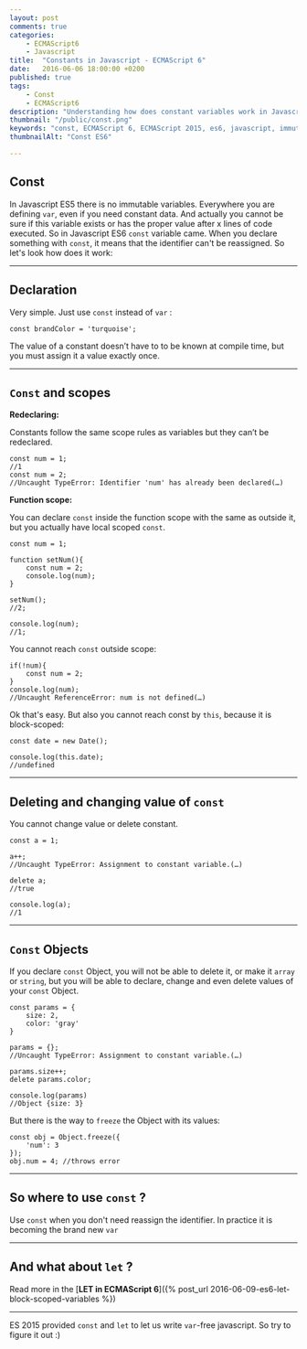 ```yaml
---
layout: post
comments: true
categories:
    - ECMAScript6
    - Javascript
title:  "Constants in Javascript - ECMAScript 6"
date:   2016-06-06 18:00:00 +0200
published: true
tags: 
    - Const
    - ECMAScript6
description: "Understanding how does constant variables work in Javascript ECMAScript 6. Immutable variables in Javascript"
thumbnail: "/public/const.png"
keywords: "const, ECMAScript 6, ECMAScript 2015, es6, javascript, immutable variables, constant"
thumbnailAlt: "Const ES6"

---
```


## Const

In Javascript ES5 there is no immutable variables. Everywhere you are defining `var`, even if you need constant data. And actually you cannot be sure if this variable exists or has the proper value after x lines of code executed. 
So in Javascript ES6 `const` variable came. 
When you declare something with `const`, it means that the identifier can't be reassigned. So let's look how does it work:  <!--more-->

___

## Declaration

Very simple. Just use `const` instead of `var` :

    const brandColor = 'turquoise';  

The value of a constant doesn’t have to to be known at compile time, but you must assign it a value exactly once.

___

## `Const` and scopes

**Redeclaring:**

Constants follow the same scope rules as variables but they can’t be redeclared. 

    const num = 1;
    //1
    const num = 2;
    //Uncaught TypeError: Identifier 'num' has already been declared(…)


**Function scope:**

You can declare `const` inside the function scope with the same as outside it, but you actually have local scoped `const`.

    const num = 1;
    
    function setNum(){
        const num = 2;
        console.log(num);
    }
    
    setNum();
    //2;
    
    console.log(num);
    //1;
    
You cannot reach `const` outside scope:

    if(!num){
        const num = 2;
    }
    console.log(num);
    //Uncaught ReferenceError: num is not defined(…)

Ok that's easy. But also you cannot reach const by `this`, because it is block-scoped:
 
    
    const date = new Date();
    
    console.log(this.date);
    //undefined
    
___

## Deleting and changing value of `const`

You cannot change value or delete constant.

    const a = 1;
    
    a++;
    //Uncaught TypeError: Assignment to constant variable.(…)
    
    delete a;
    //true
    
    console.log(a);
    //1

___

## `Const` Objects

If you declare `const` Object, you will not be able to delete it, or make it `array` or `string`, but you will be able to declare, change and even delete values of your `const` Object.

    const params = {
        size: 2,
        color: 'gray'
    }
    
    params = {};
    //Uncaught TypeError: Assignment to constant variable.(…)
    
    params.size++;
    delete params.color;
    
    console.log(params)
    //Object {size: 3}


But there is the way to `freeze` the Object with its values:

    const obj = Object.freeze({
        'num': 3
    });
    obj.num = 4; //throws error
    
___

## So where to use `const` ?

Use `const` when you don't need reassign the identifier. In practice it is becoming the brand new `var`

___

## And what about `let` ?
Read more in the [**LET in ECMAScript 6**]({% post_url 2016-06-09-es6-let-block-scoped-variables %})

___

ES 2015 provided `const` and `let` to let us write `var`-free javascript. So try to figure it out :) 


